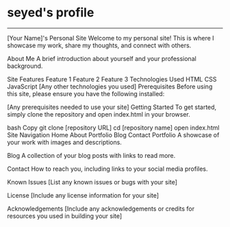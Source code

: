 # seyed's profile

------------------------------

[Your Name]'s Personal Site
Welcome to my personal site! This is where I showcase my work, share my thoughts, and connect with others.

About Me
A brief introduction about yourself and your professional background.

Site Features
Feature 1
Feature 2
Feature 3
Technologies Used
HTML
CSS
JavaScript
[Any other technologies you used]
Prerequisites
Before using this site, please ensure you have the following installed:

[Any prerequisites needed to use your site]
Getting Started
To get started, simply clone the repository and open index.html in your browser.

bash
Copy
git clone [repository URL]
cd [repository name]
open index.html
Site Navigation
Home
About
Portfolio
Blog
Contact
Portfolio
A showcase of your work with images and descriptions.

Blog
A collection of your blog posts with links to read more.

Contact
How to reach you, including links to your social media profiles.

Known Issues
[List any known issues or bugs with your site]

License
[Include any license information for your site]

Acknowledgements
[Include any acknowledgements or credits for resources you used in building your site] 